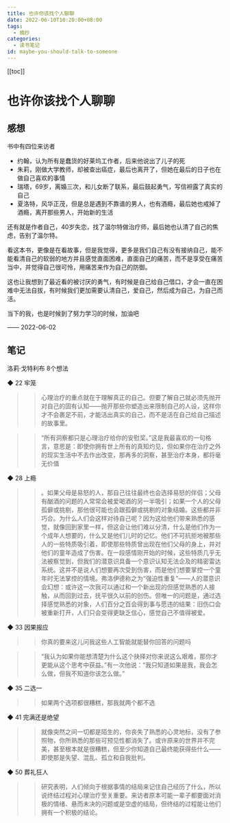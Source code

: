 ```yaml
---
title: 也许你该找个人聊聊
date: 2022-06-10T10:20:00+08:00
tags:
  - 摘抄
categories:
  - 读书笔记
id: maybe-you-should-talk-to-someone
---
```


[[toc]]

# 也许你该找个人聊聊

## 感想

书中有四位来访者

- 约翰，认为所有是蠢货的好莱坞工作者，后来他说出了儿子的死
- 朱莉，刚做大学教师，却被查出癌症，最后也离开了，但她在最后的日子也在做自己喜欢的事情
- 瑞塔，69岁，离婚三次，和儿女断了联系，最后鼓起勇气，写信袒露了真实的自己
- 夏洛特，风华正茂，但是总是遇到不靠谱的男人，也有酒瘾，最后她也戒掉了酒瘾，离开那些男人，开始新的生活

还有就是作者自己，40岁失恋，找了温尔特做治疗师，最后她也认清了自己的焦虑，告别了温尔特。

看这本书，更像是在看故事，但是我觉得，更多是我们自己有没有接纳自己，能不能看清自己的软弱的地方并且感觉直面困难，直面自己的痛苦，而不是享受在痛苦当中，并觉得自己很可怜，用痛苦来作为自己的防御。

这也让我想到了最近看的被讨厌的勇气，有时候是自己给自己借口，才会一直在困难中无法自拔，有时候我们更加需要认清自己，爱自己，然后成为自己，为自己而活。

当下的我，也是时候到了努力学习的时候，加油吧

—— 2022-06-02

## 笔记

洛莉·戈特利布
8个想法

◆ 22 牢笼

> > 心理治疗的重点就在于理解真正的自己。但要了解自己就必须先抛开对自己的固有认知——抛开那些你塑造出来限制自己的人设，这样你才不会裹足不前，才能活出真实的自己，而不是活在自己给自己描述的故事里。

> > “所有洞察都只是心理治疗给你的安慰奖。”这是我最喜欢的一句格言，意思是：即使你拥有世上所有的真知灼见，但如果你在治疗之外的现实生活中不去作出改变，那再多的洞察，甚至治疗本身，都将毫无价值

◆ 28 上瘾

> > 。如果父母是易怒的人，那自己往往最终也会选择易怒的伴侣；父母有酗酒的问题的人常常会被爱喝酒的另一半吸引；如果一个人的父母孤僻或挑剔，那他很可能也会跟孤僻或挑剔的对象结婚。这些都并非巧合。为什么人们会这样对待自己呢？因为这给他们带来熟悉的感觉，就像回到家里一样，但这会让他们难以分清，什么是他们作为一个成年人想要的，什么又是他们儿时的记忆。他们不可抗拒地被那些人的一些特质吸引着，即使那些特质曾出现在他们父母的身上，并对他们的童年造成了伤害。在一段感情刚开始的时候，这些特质几乎无法被察觉到，但我们的潜意识具备一个意识认知无法企及的精密雷达系统。这并不是说人们想要再次受到伤害，而是他们想要掌控一个童年时无法掌控的情境。弗洛伊德称之为“强迫性重复”——人的潜意识会幻想：或许这一次我可以通过和一个新出现的但感觉熟悉的人接触，从而回到过去，抚平很久以前的创伤。但唯一的问题是，通过选择感觉熟悉的对象，人们百分之百会得到事与愿违的结果：旧伤口会被重新打开，人们只会变得更缺乏信心，感觉自己不值得被爱。

◆ 33 因果报应

> > 你真的要来这儿问我这些人工智能就能替你回答的问题吗

> > “我认为如果你能想清楚为什么这个抉择对你来说这么艰难，那你才更能从这个思考中获益。”有一次他说：“我只知道如果是我，我会怎么做，但我不知道你该怎么做。”

◆ 35 二选一

> > 如果两个选项都很糟糕，那我就两个都不选

◆ 41 完满还是绝望

> > 就像突然之间一切都是陌生的，你丧失了熟悉的心灵地标，没有了参照物，你所熟悉的那些可预见性都消失了。或许原来的世界并不完美，甚至根本就是很糟糕，但至少你知道自己最终能获得些什么——即使那是失望、混乱、孤立和自我批判。

◆ 50 葬礼狂人

> > 研究表明，人们倾向于根据事情的结局来记住自己经历了什么，所以说终结过程对心理治疗至关重要。来访者原本可能一辈子都要面对消极的情绪、悬而未决的问题或是空虚的结局，但终结的过程能让他们拥有一个积极的结论。
